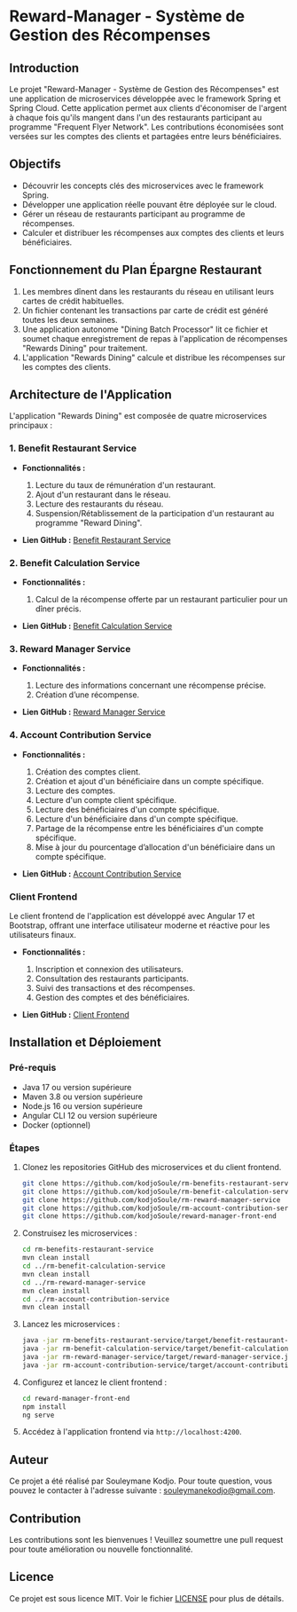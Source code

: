 # Reward-Manager - Système de Gestion des Récompenses

## Introduction

Le projet "Reward-Manager - Système de Gestion des Récompenses" est une application de microservices développée avec le framework Spring et Spring Cloud. Cette application permet aux clients d'économiser de l'argent à chaque fois qu'ils mangent dans l'un des restaurants participant au programme "Frequent Flyer Network". Les contributions économisées sont versées sur les comptes des clients et partagées entre leurs bénéficiaires.

## Objectifs

- Découvrir les concepts clés des microservices avec le framework Spring.
- Développer une application réelle pouvant être déployée sur le cloud.
- Gérer un réseau de restaurants participant au programme de récompenses.
- Calculer et distribuer les récompenses aux comptes des clients et leurs bénéficiaires.

## Fonctionnement du Plan Épargne Restaurant

1. Les membres dînent dans les restaurants du réseau en utilisant leurs cartes de crédit habituelles.
2. Un fichier contenant les transactions par carte de crédit est généré toutes les deux semaines.
3. Une application autonome "Dining Batch Processor" lit ce fichier et soumet chaque enregistrement de repas à l'application de récompenses "Rewards Dining" pour traitement.
4. L'application "Rewards Dining" calcule et distribue les récompenses sur les comptes des clients.

## Architecture de l'Application

L'application "Rewards Dining" est composée de quatre microservices principaux :

### 1. Benefit Restaurant Service

- **Fonctionnalités :**
  1. Lecture du taux de rémunération d'un restaurant.
  2. Ajout d'un restaurant dans le réseau.
  3. Lecture des restaurants du réseau.
  4. Suspension/Rétablissement de la participation d'un restaurant au programme "Reward Dining".

- **Lien GitHub :** [Benefit Restaurant Service](https://github.com/kodjoSoule/rm-benefits-restaurant-service)

### 2. Benefit Calculation Service

- **Fonctionnalités :**
  1. Calcul de la récompense offerte par un restaurant particulier pour un dîner précis.

- **Lien GitHub :** [Benefit Calculation Service](https://github.com/kodjoSoule/rm-benefit-calculation-service)

### 3. Reward Manager Service

- **Fonctionnalités :**
  1. Lecture des informations concernant une récompense précise.
  2. Création d’une récompense.

- **Lien GitHub :** [Reward Manager Service](https://github.com/kodjoSoule/rm-reward-manager-service)

### 4. Account Contribution Service

- **Fonctionnalités :**
  1. Création des comptes client.
  2. Création et ajout d'un bénéficiaire dans un compte spécifique.
  3. Lecture des comptes.
  4. Lecture d'un compte client spécifique.
  5. Lecture des bénéficiaires d'un compte spécifique.
  6. Lecture d'un bénéficiaire dans d'un compte spécifique.
  7. Partage de la récompense entre les bénéficiaires d'un compte spécifique.
  8. Mise à jour du pourcentage d’allocation d'un bénéficiaire dans un compte spécifique.

- **Lien GitHub :** [Account Contribution Service](https://github.com/kodjoSoule/rm-account-contribution-service)

### Client Frontend

Le client frontend de l'application est développé avec Angular 17 et Bootstrap, offrant une interface utilisateur moderne et réactive pour les utilisateurs finaux.

- **Fonctionnalités :**
  1. Inscription et connexion des utilisateurs.
  2. Consultation des restaurants participants.
  3. Suivi des transactions et des récompenses.
  4. Gestion des comptes et des bénéficiaires.

- **Lien GitHub :** [Client Frontend](https://github.com/kodjoSoule/reward-manager-front-end)

## Installation et Déploiement

### Pré-requis

- Java 17 ou version supérieure
- Maven 3.8 ou version supérieure
- Node.js 16 ou version supérieure
- Angular CLI 12 ou version supérieure
- Docker (optionnel)

### Étapes

1. Clonez les repositories GitHub des microservices et du client frontend.
    ```bash
    git clone https://github.com/kodjoSoule/rm-benefits-restaurant-service
    git clone https://github.com/kodjoSoule/rm-benefit-calculation-service
    git clone https://github.com/kodjoSoule/rm-reward-manager-service
    git clone https://github.com/kodjoSoule/rm-account-contribution-service
    git clone https://github.com/kodjoSoule/reward-manager-front-end
    ```

2. Construisez les microservices :
    ```bash
    cd rm-benefits-restaurant-service
    mvn clean install
    cd ../rm-benefit-calculation-service
    mvn clean install
    cd ../rm-reward-manager-service
    mvn clean install
    cd ../rm-account-contribution-service
    mvn clean install
    ```

3. Lancez les microservices :
    ```bash
    java -jar rm-benefits-restaurant-service/target/benefit-restaurant-service.jar
    java -jar rm-benefit-calculation-service/target/benefit-calculation-service.jar
    java -jar rm-reward-manager-service/target/reward-manager-service.jar
    java -jar rm-account-contribution-service/target/account-contribution-service.jar
    ```

4. Configurez et lancez le client frontend :
    ```bash
    cd reward-manager-front-end
    npm install
    ng serve
    ```

5. Accédez à l'application frontend via `http://localhost:4200`.

## Auteur

Ce projet a été réalisé par Souleymane Kodjo. Pour toute question, vous pouvez le contacter à l'adresse suivante : souleymanekodjo@gmail.com.

## Contribution

Les contributions sont les bienvenues ! Veuillez soumettre une pull request pour toute amélioration ou nouvelle fonctionnalité.

## Licence

Ce projet est sous licence MIT. Voir le fichier [LICENSE](LICENSE) pour plus de détails.
